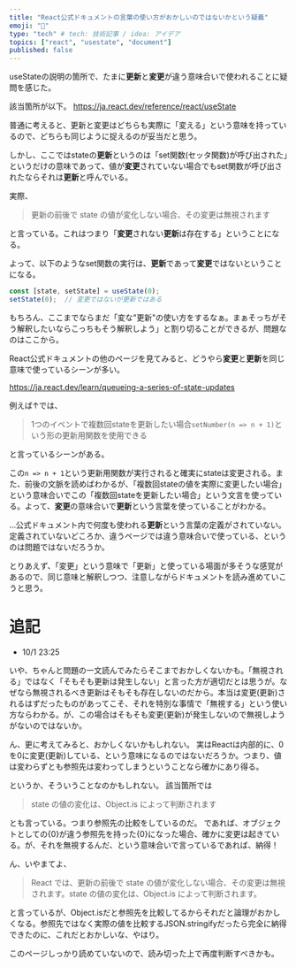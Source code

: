 ```yaml
---
title: "React公式ドキュメントの言葉の使い方がおかしいのではないかという疑義"
emoji: "🤔"
type: "tech" # tech: 技術記事 / idea: アイデア
topics: ["react", "usestate", "document"]
published: false
---
```


useStateの説明の箇所で、たまに**更新**と**変更**が違う意味合いで使われることに疑問を感じた。

該当箇所が以下。
https://ja.react.dev/reference/react/useState

普通に考えると、更新と変更はどちらも実際に「変える」という意味を持っているので、どちらも同じように捉えるのが妥当だと思う。

しかし、ここではstateの**更新**というのは「set関数(セッタ関数)が呼び出された」というだけの意味であって、値が**変更**されていない場合でもset関数が呼び出されたならそれは**更新**と呼んでいる。

実際、

> 更新の前後で state の値が変化しない場合、その変更は無視されます

と言っている。これはつまり「**変更**されない**更新**は存在する」ということになる。

よって、以下のようなset関数の実行は、**更新**であって**変更**ではないということになる。

```jsx
const [state, setState] = useState(0);
setState(0);  // 変更ではないが更新ではある
```

もちろん、ここまでならまだ「変な"更新"の使い方をするなぁ。まぁそっちがそう解釈したいならこっちもそう解釈しよう」と割り切ることができるが、問題なのはここから。

React公式ドキュメントの他のページを見てみると、どうやら**変更**と**更新**を同じ意味で使っているシーンが多い。


https://ja.react.dev/learn/queueing-a-series-of-state-updates

例えば↑では、
> 1つのイベントで複数回stateを更新したい場合`setNumber(n => n + 1)`という形の更新用関数を使用できる

と言っているシーンがある。

この`n => n + 1`という更新用関数が実行されると確実にstateは変更される。また、前後の文脈を読めばわかるが、「複数回stateの値を実際に変更したい場合」という意味合いでこの「複数回stateを更新したい場合」という文言を使っている。よって、**変更**の意味合いで**更新**という言葉を使っていることがわかる。

...公式ドキュメント内で何度も使われる**更新**という言葉の定義がされていない。定義されていないどころか、違うページでは違う意味合いで使っている、というのは問題ではないだろうか。

とりあえず、「変更」という意味で「更新」と使っている場面が多そうな感覚があるので、同じ意味と解釈しつつ、注意しながらドキュメントを読み進めていこうと思う。

# 追記
- 10/1 23:25

いや、ちゃんと問題の一文読んでみたらそこまでおかしくないかも。「無視される」ではなく「そもそも更新は発生しない」と言った方が適切だとは思うが。なぜなら無視されるべき更新はそもそも存在しないのだから。本当は変更(更新)されるはずだったものがあってこそ、それを特別な事情で「無視する」という使い方ならわかる。が、この場合はそもそも変更(更新)が発生しないので無視しようがないのではないか。

ん、更に考えてみると、おかしくないかもしれない。
実はReactは内部的に、0を0に変更(更新)している、という意味になるのではないだろうか。つまり、値は変わらずとも参照先は変わってしまうということなら確かにあり得る。

というか、そういうことなのかもしれない。
該当箇所では
> state の値の変化は、Object.is によって判断されます

とも言っている。つまり参照先の比較をしているのだ。
であれば、オブジェクトとしての{0}が違う参照先を持った{0}になった場合、確かに変更は起きている。が、それを無視するんだ、という意味合いで言っているであれば、納得！

ん、いやまてよ、
> React では、更新の前後で state の値が変化しない場合、その変更は無視されます。state の値の変化は、Object.is によって判断されます。

と言っているが、Object.isだと参照先を比較してるからそれだと論理がおかしくなる。参照先ではなく実際の値を比較するJSON.stringifyだったら完全に納得できたのに、これだとおかしいな、やはり。

このページしっかり読めていないので、読み切った上で再度判断すべきかも。

